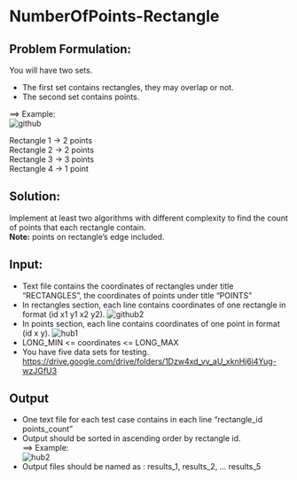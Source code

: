 # NumberOfPoints-Rectangle

## Problem Formulation:
You will have two sets. 
* The first set contains rectangles, they may overlap or not. 
* The second set contains points.

==> Example:  
![github](https://user-images.githubusercontent.com/64116564/140199262-39bb9e05-2e2b-4c57-ab1d-61e00247e312.png)

Rectangle 1 -> 2 points  
Rectangle 2 -> 2 points   
Rectangle 3 -> 3 points  
Rectangle 4 -> 1 point  

## Solution:  
Implement at least two algorithms with different complexity to find the count of points that each rectangle contain.  
**Note:** points on rectangle’s edge included.  
## Input:
* Text file contains the coordinates of rectangles under title “RECTANGLES”, the coordinates of points under title “POINTS”
* In rectangles section, each line contains coordinates of one rectangle in format (id x1 y1 x2 y2).
![github2](https://user-images.githubusercontent.com/64116564/140199798-66b8ec53-92ed-45a3-9808-0c16482515c7.png)
* In points section, each line contains coordinates of one point in format (id x y).
![hub1](https://user-images.githubusercontent.com/64116564/140199724-f3d80aae-3f54-4a9c-8ed7-185dadda6a3d.png)
* LONG_MIN <= coordinates <= LONG_MAX
* You have five data sets for testing.
https://drive.google.com/drive/folders/1Dzw4xd_vv_aU_xknHj6i4Yug-wzJGfU3
## Output
* One text file for each test case contains in each line “rectangle_id points_count”
* Output should be sorted in ascending order by rectangle id.   
==> Example:   
![hub2](https://user-images.githubusercontent.com/64116564/140200046-46d7b7db-4d79-479f-9b32-b57a4c5e63f7.png)
* Output files should be named as : results_1, results_2, … results_5
